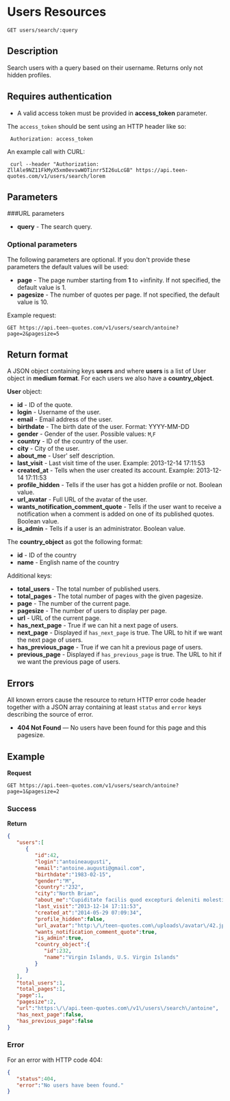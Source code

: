 # Users Resources

    GET users/search/:query

## Description
Search users with a query based on their username. Returns only not hidden profiles.

## Requires authentication
* A valid access token must be provided in **access_token** parameter.

The `access_token` should be sent using an HTTP header like so:

     Authorization: access_token

An example call with CURL:

     curl --header "Authorization: ZllAle9NZ11FkMyX5xm0evswWOTinrr5I26uLcGB" https://api.teen-quotes.com/v1/users/search/lorem

## Parameters
###URL parameters

- **query** - The search query.

### Optional parameters
The following parameters are optional. If you don't provide these parameters the default values will be used:

- **page** - The page number starting from **1** to +infinity. If not specified, the default value is 1.
- **pagesize** - The number of quotes per page. If not specified, the default value is 10.

Example request:

    GET https://api.teen-quotes.com/v1/users/search/antoine?page=2&pagesize=5

## Return format
A JSON object containing keys **users** and where **users** is a list of User object in **medium format**. For each users we also have a **country_object**.

**User** object:

- **id** - ID of the quote.
- **login** - Username of the user.
- **email** - Email address of the user.
- **birthdate** - The  birth date of the user. Format: YYYY-MM-DD
- **gender** - Gender of the user. Possible values: `M`,`F`
- **country** - ID of the country of the user.
- **city** - City of the user.
- **about_me** - User' self description.
- **last_visit** - Last visit time of the user. Example: 2013-12-14 17:11:53
- **created_at** - Tells when the user created its account. Example: 2013-12-14 17:11:53
- **profile_hidden** - Tells if the user has got a hidden profile or not. Boolean value.
- **url_avatar** - Full URL of the avatar of the user.
- **wants_notification_comment_quote** - Tells if the user want to receive a notification when a comment is added on one of its published quotes. Boolean value.
- **is_admin** - Tells if a user is an administrator. Boolean value.

The **country_object** as got the following format:

- **id** - ID of the country
- **name** - English name of the country

Additional keys:

- **total_users** - The total number of published users.
- **total_pages** - The total number of pages with the given pagesize.
- **page** - The number of the current page.
- **pagesize** - The number of users to display per page.
- **url** - URL of the current page.
- **has_next_page** - True if we can hit a next page of users.
- **next_page** - Displayed if `has_next_page` is true. The URL to hit if we want the next page of users.
- **has_previous_page** - True if we can hit a previous page of users.
- **previous_page** - Displayed if `has_previous_page` is true. The URL to hit if we want the previous page of users.

## Errors
All known errors cause the resource to return HTTP error code header together with a JSON array containing at least `status` and `error` keys describing the source of error.

- **404 Not Found** — No users have been found for this page and this pagesize.

## Example
**Request**

    GET https://api.teen-quotes.com/v1/users/search/antoine?page=1&pagesize=2

### Success
**Return**
``` json
{
   "users":[
      {
         "id":42,
         "login":"antoineaugusti",
         "email":"antoine.augusti@gmail.com",
         "birthdate":"1983-02-15",
         "gender":"M",
         "country":"232",
         "city":"North Brian",
         "about_me":"Cupiditate facilis quod excepturi deleniti molestias natus voluptas. Nesciunt voluptas molestiae molestias aperiam placeat et. Ipsa dolores dolore fugiat sequi molestiae suscipit atque.",
         "last_visit":"2013-12-14 17:11:53",
         "created_at":"2014-05-29 07:09:34",
         "profile_hidden":false,
         "url_avatar":"http:\/\/teen-quotes.com\/uploads\/avatar\/42.jpg",
         "wants_notification_comment_quote":true,
         "is_admin":true,
         "country_object":{
            "id":232,
            "name":"Virgin Islands, U.S. Virgin Islands"
         }
      }
   ],
   "total_users":1,
   "total_pages":1,
   "page":1,
   "pagesize":2,
   "url":"https:\/\/api.teen-quotes.com\/v1\/users\/search\/antoine",
   "has_next_page":false,
   "has_previous_page":false
}
```

### Error
For an error with HTTP code 404:
``` json
{
   "status":404,
   "error":"No users have been found."
}
```